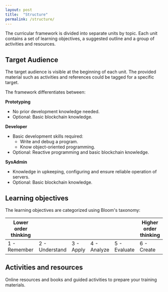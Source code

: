 ```yaml
---
layout: post
title:  "Structure"
permalink: /structure/
---
```


The curricular framework is divided into separate units by topic. Each unit contains a set of learning objectives, a suggested outline and a group of activities and resources.

## Target Audience

The target audience is visible at the beginning of each unit. The provided material such as activities and references could be tagged for a specific target.

The framework differentiates between:

**Prototyping**

* No prior development knowledge needed.
* Optional: Basic blockchain knowledge.

**Developer**

* Basic development skills required:
    - Write and debug a program.
    - Know object-oriented programming.
* Optional: Reactive programming and basic blockchain knowledge.

**SysAdmin**

* Knowledge in upkeeping, configuring and ensure reliable operation of servers.
* Optional: Basic blockchain knowledge.

## Learning objectives

The learning objectives are categorized using Bloom's taxonomy:

| Lower order thinking        |                |            |             |              | Higher order thinking        |
|-----------------------------|----------------|------------|-------------|--------------|------------------------------|
| 1 - Remember                | 2 - Understand | 3 - Apply  | 4 - Analyze | 5 - Evaluate | 6 - Create                   |

## Activities and resources

Online resources and books and guided activities to prepare your training materials.